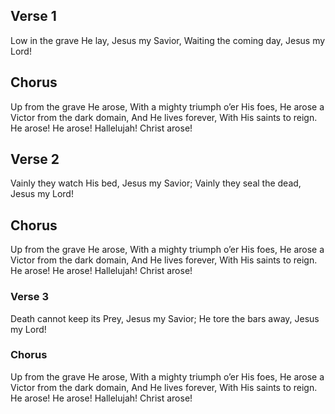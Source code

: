 ## Verse 1
Low in the grave He lay,
Jesus my Savior,
Waiting the coming day,
Jesus my Lord!

## Chorus
Up from the grave He arose,
With a mighty triumph o’er His foes,
He arose a Victor from the dark domain,
And He lives forever,
With His saints to reign.
He arose! He arose!
Hallelujah! Christ arose!

## Verse 2
Vainly they watch His bed,
Jesus my Savior;
Vainly they seal the dead,
Jesus my Lord!

## Chorus
Up from the grave He arose,
With a mighty triumph o’er His foes,
He arose a Victor from the dark domain,
And He lives forever,
With His saints to reign.
He arose! He arose!
Hallelujah! Christ arose!

### Verse 3
Death cannot keep its Prey,
Jesus my Savior;
He tore the bars away,
Jesus my Lord!

### Chorus
Up from the grave He arose,
With a mighty triumph o’er His foes,
He arose a Victor from the dark domain,
And He lives forever,
With His saints to reign.
He arose! He arose!
Hallelujah! Christ arose!